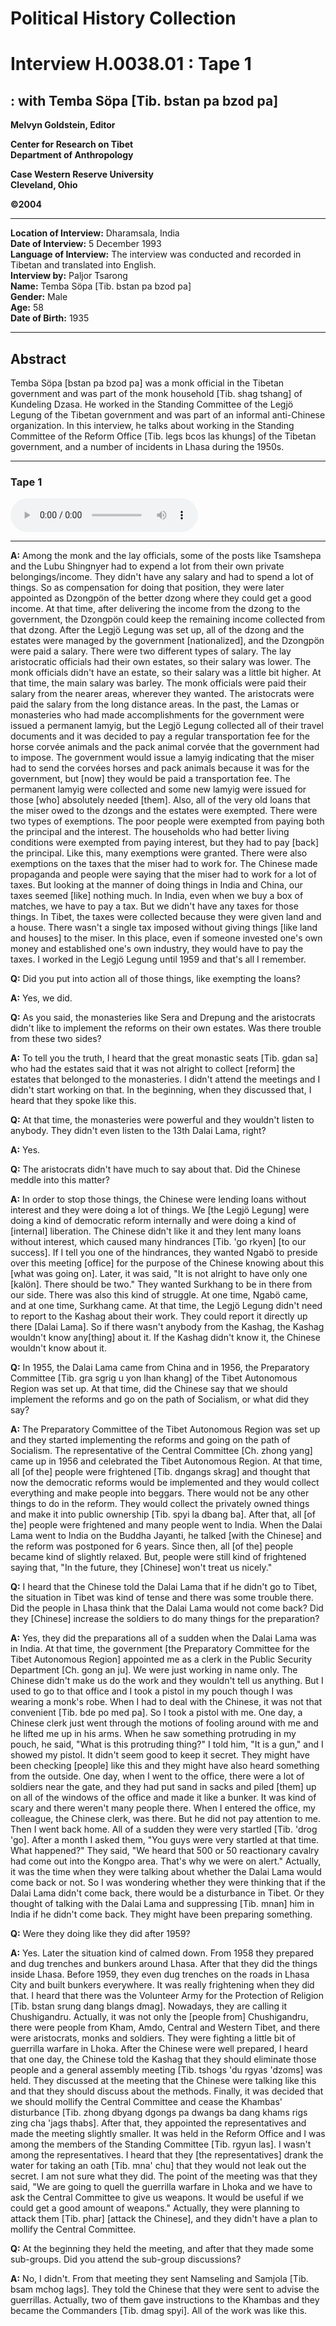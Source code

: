 # Political History Collection  
# Interview H.0038.01 : Tape 1  
##  : with Temba Söpa [Tib. bstan pa bzod pa]  


**Melvyn Goldstein, Editor**  

**Center for Research on Tibet**  
**Department of Anthropology**  

**Case Western Reserve University**  
**Cleveland, Ohio**  

**©2004**  

---  
**Location of Interview:** Dharamsala, India  
**Date of Interview:** 5 December 1993  
**Language of Interview:** The interview was conducted and recorded in Tibetan and translated into English.  
**Interview by:** Paljor Tsarong  
**Name:** Temba Söpa [Tib. bstan pa bzod pa]  
**Gender:** Male  
**Age:** 58  
**Date of Birth:** 1935  

---  
## Abstract  

 Temba Söpa [bstan pa bzod pa] was a monk official in the Tibetan government and was part of the monk household [Tib. shag tshang] of Kundeling Dzasa. He worked in the Standing Committee of the Legjö Legung of the Tibetan government and was part of an informal anti-Chinese organization. In this interview, he talks about working in the Standing Committee of the Reform Office [Tib. legs bcos las khungs] of the Tibetan government, and a number of incidents in Lhasa during the 1950s. 
  
---
### Tape 1  

<audio controls>
<source src="https://tile.loc.gov/storage-services/service/asian/asiantoha/H_0038_01/H_0038_01.mp3" type="audio/mpeg">
Your browser does not support the audio element.
</audio>  

---

**A:**  Among the monk and the lay officials, some of the posts like Tsamshepa and the Lubu Shingnyer had to expend a lot from their own private belongings/income. They didn't have any salary and had to spend a lot of things. So as compensation for doing that position, they were later appointed as Dzongpön of the better dzong where they could get a good income. At that time, after delivering the income from the dzong to the government, the Dzongpön could keep the remaining income collected from that dzong. After the Legjö Legung was set up, all of the dzong and the estates were managed by the government [nationalized], and the Dzongpön were paid a salary. There were two different types of salary. The lay aristocratic officials had their own estates, so their salary was lower. The monk officials didn't have an estate, so their salary was a little bit higher. At that time, the main salary was barley. The monk officials were paid their salary from the nearer areas, wherever they wanted. The aristocrats were paid the salary from the long distance areas. In the past, the Lamas or monasteries who had made accomplishments for the government were issued a permanent lamyig, but the Legjö Legung collected all of their travel documents and it was decided to pay a regular transportation fee for the horse corvée animals and the pack animal corvée that the government had to impose.  The government would issue a lamyig indicating that the miser had to send the corvées horses and pack animals because it was for the government, but [now] they would be paid a transportation fee. The permanent lamyig were collected and some new lamyig were issued for those [who] absolutely needed [them]. Also, all of the very old loans that the miser owed to the dzongs and the estates were exempted. There were two types of exemptions. The poor people were exempted from paying both the principal and the interest. The households who had better living conditions were exempted from paying interest, but they had to pay [back] the principal. Like this, many exemptions were granted. There were also exemptions on the taxes that the miser had to work for. The Chinese made propaganda and people were saying that the miser had to work for a lot of taxes. But looking at the manner of doing things in India and China, our taxes seemed [like] nothing much. In India, even when we buy a box of matches, we have to pay a tax. But we didn't have any taxes for those things. In Tibet, the taxes were collected because they were given land and a house. There wasn't a single tax imposed without giving things [like land and houses] to the miser. In this place, even if someone invested one's own money and established one's own industry, they would have to pay the taxes. I worked in the Legjö Legung until 1959 and that's all I remember.   

**Q:**  Did you put into action all of those things, like exempting the loans?   

**A:**  Yes, we did.   

**Q:**  As you said, the monasteries like Sera and Drepung and the aristocrats didn't like to implement the reforms on their own estates. Was there trouble from these two sides?   

**A:**  To tell you the truth, I heard that the great monastic seats [Tib. gdan sa] who had the estates said that it was not alright to collect [reform] the estates that belonged to the monasteries. I didn't attend the meetings and I didn't start working on that. In the beginning, when they discussed that, I heard that they spoke like this.   

**Q:**  At that time, the monasteries were powerful and they wouldn't listen to anybody. They didn't even listen to the 13th Dalai Lama, right?   

**A:**  Yes.   

**Q:**  The aristocrats didn't have much to say about that. Did the Chinese meddle into this matter?   

**A:**  In order to stop those things, the Chinese were lending loans without interest and they were doing a lot of things. We [the Legjö Legung] were doing a kind of democratic reform internally and were doing a kind of [internal] liberation. The Chinese didn't like it and they lent many loans without interest, which caused many hindrances [Tib. 'go rkyen] [to our success]. If I tell you one of the hindrances, they wanted Ngabö to preside over this meeting [office] for the purpose of the Chinese knowing about this [what was going on]. Later, it was said, "It is not alright to have only one [kalön]. There should be two." They wanted Surkhang to be in there from our side. There was also this kind of struggle. At one time, Ngabö came, and at one time, Surkhang came. At that time, the Legjö Legung didn't need to report to the Kashag about their work. They could report it directly up there [Dalai Lama]. So if there wasn't anybody from the Kashag, the Kashag wouldn't know any[thing] about it. If the Kashag didn't know it, the Chinese wouldn't know about it.   

**Q:**  In 1955, the Dalai Lama came from China and in 1956, the Preparatory Committee [Tib. gra sgrig u yon lhan khang] of the Tibet Autonomous Region was set up. At that time, did the Chinese say that we should implement the reforms and go on the path of Socialism, or what did they say?   

**A:**  The Preparatory Committee of the Tibet Autonomous Region was set up and they started implementing the reforms and going on the path of Socialism. The representative of the Central Committee [Ch. zhong yang] came up in 1956 and celebrated the Tibet Autonomous Region. At that time, all [of the] people were frightened [Tib. dngangs skrag] and thought that now the democratic reforms would be implemented and they would collect everything and make people into beggars. There would not be any other things to do in the reform. They would collect the privately owned things and make it into public ownership [Tib. spyi la dbang ba]. After that, all [of the] people were frightened and many people went to India. When the Dalai Lama went to India on the Buddha Jayanti, he talked [with the Chinese] and the reform was postponed for 6 years. Since then, all [of the] people became kind of slightly relaxed. But, people were still kind of frightened saying that, "In the future, they [Chinese] won't treat us nicely."   

**Q:**  I heard that the Chinese told the Dalai Lama that if he didn't go to Tibet, the situation in Tibet was kind of tense and there was some trouble there. Did the people in Lhasa think that the Dalai Lama would not come back? Did they [Chinese] increase the soldiers to do many things for the preparation?   

**A:**  Yes, they did the preparations all of a sudden when the Dalai Lama was in India. At that time, the government [the Preparatory Committee for the Tibet Autonomous Region] appointed me as a clerk in the Public Security Department [Ch. gong an ju]. We were just working in name only. The Chinese didn't make us do the work and they wouldn't tell us anything. But I used to go to that office and I took a pistol in my pouch though I was wearing a monk's robe. When I had to deal with the Chinese, it was not that convenient [Tib. bde po med pa]. So I took a pistol with me. One day, a Chinese clerk just went through the motions of fooling around with me and he lifted me up in his arms. When he saw something protruding in my pouch, he said, "What is this protruding thing?" I told him, "It is a gun," and I showed my pistol. It didn't seem good to keep it secret. They might have been checking [people] like this and they might have also heard something from the outside. One day, when I went to the office, there were a lot of soldiers near the gate, and they had put sand in sacks and piled [them] up on all of the windows of the office and made it like a bunker. It was kind of scary and there weren't many people there. When I entered the office, my colleague, the Chinese clerk, was there. But he did not pay attention to me. Then I went back home. All of a sudden they were very startled [Tib. 'drog 'go]. After a month I asked them, "You guys were very startled at that time. What happened?" They said, "We heard that 500 or 50 reactionary cavalry had come out into the Kongpo area. That's why we were on alert." Actually, it was the time when they were talking about whether the Dalai Lama would come back or not. So I was wondering whether they were thinking that if the Dalai Lama didn't come back, there would be a disturbance in Tibet. Or they thought of talking with the Dalai Lama and suppressing [Tib. mnan] him in India if he didn't come back. They might have been preparing something.   

**Q:**  Were they doing like they did after 1959?   

**A:**  Yes. Later the situation kind of calmed down. From 1958 they prepared and dug trenches and bunkers around Lhasa. After that they did the things inside Lhasa. Before 1959, they even dug trenches on the roads in Lhasa City and built bunkers everywhere. It was really frightening when they did that. I heard that there was the Volunteer Army for the Protection of Religion [Tib. bstan srung dang blangs dmag]. Nowadays, they are calling it Chushigandru. Actually, it was not only the [people from] Chushigandru, there were people from Kham, Amdo, Central and Western Tibet, and there were aristocrats, monks and soldiers. They were fighting a little bit of guerrilla warfare in Lhoka.  After the Chinese were well prepared, I heard that one day, the Chinese told the Kashag that they should eliminate those people and a general assembly meeting [Tib. tshogs 'du rgyas 'dzoms] was held. They discussed at the meeting that the Chinese were talking like this and that they should discuss about the methods. Finally, it was decided that we should mollify the Central Committee and cease the Khambas' disturbance [Tib. zhong dbyang dgongs pa dwangs ba dang khams rigs zing cha 'jags thabs]. After that, they appointed the representatives and made the meeting slightly smaller. It was held in the Reform Office and I was among the members of the Standing Committee [Tib. rgyun las]. I wasn't among the representatives. I heard that they [the representatives] drank the water for taking an oath [Tib. mna' chu] that they would not leak out the secret. I am not sure what they did. The point of the meeting was that they said, "We are going to quell the guerrilla warfare in Lhoka and we have to ask the Central Committee to give us weapons. It would be useful if we could get a good amount of weapons." Actually, they were planning to attack them [Tib. phar] [attack the Chinese], and they didn't have a plan to mollify the Central Committee.   

**Q:**  At the beginning they held the meeting, and after that they made some sub-groups. Did you attend the sub-group discussions?   

**A:**  No, I didn't. From that meeting they sent Namseling and Samjola [Tib. bsam mchog lags]. They told the Chinese that they were sent to advise the guerrillas. Actually, two of them gave instructions to the Khambas and they became the Commanders [Tib. dmag spyi]. All of the work was like this.   

